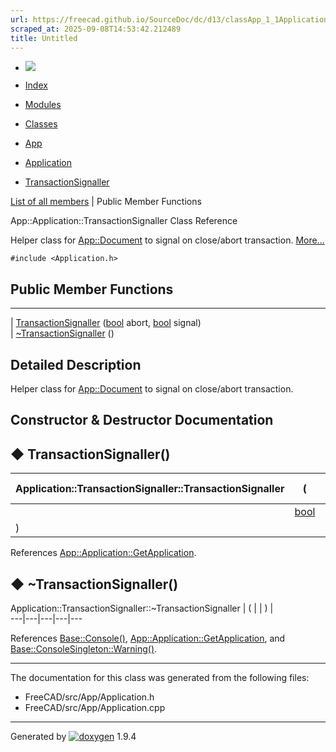 ```yaml
---
url: https://freecad.github.io/SourceDoc/dc/d13/classApp_1_1Application_1_1TransactionSignaller.html
scraped_at: 2025-09-08T14:53:42.212489
title: Untitled
---
```


  * [ ![](https://www.freecad.org/svg/logo-freecad.svg) ](https://freecadweb.org "FreeCAD")
  * [Index](../../index.html "Index")
  * [Modules](../../modules.html "Modules list")
  * [Classes](../../annotated.html "Annotated list")

  * [App](../../dd/dc2/namespaceApp.html)
  * [Application](../../da/dbf/classApp_1_1Application.html)
  * [TransactionSignaller](../../dc/d13/classApp_1_1Application_1_1TransactionSignaller.html)

[List of all members](../../db/ddf/classApp_1_1Application_1_1TransactionSignaller-members.html) | Public Member Functions

App::Application::TransactionSignaller Class Reference

Helper class for [App::Document](../../d8/d3e/classApp_1_1Document.html "The
document class.") to signal on close/abort transaction.
[More...](../../dc/d13/classApp_1_1Application_1_1TransactionSignaller.html#details)

`#include <Application.h>`

##  Public Member Functions  
  
---  
|
[TransactionSignaller](../../dc/d13/classApp_1_1Application_1_1TransactionSignaller.html#a76fdc61ffaddbe87d16b9c153ebd52b1)
([bool](../../d9/db9/classbool.html) abort,
[bool](../../d9/db9/classbool.html) signal)  
|
[~TransactionSignaller](../../dc/d13/classApp_1_1Application_1_1TransactionSignaller.html#a1f32327336057334e85f616aeb14ca7d)
()  
  
## Detailed Description

Helper class for [App::Document](../../d8/d3e/classApp_1_1Document.html "The
document class.") to signal on close/abort transaction.

## Constructor & Destructor Documentation

## ◆ TransactionSignaller()

Application::TransactionSignaller::TransactionSignaller  | ( | [bool](../../d9/db9/classbool.html) | _abort_ ,   
---|---|---|---  
|  | [bool](../../d9/db9/classbool.html) | _signal_  
| ) | |   
  
References
[App::Application::GetApplication](../../da/dbf/classApp_1_1Application.html#a3dddbb5ede4b34aaf7beca233a238dc9).

## ◆ ~TransactionSignaller()

Application::TransactionSignaller::~TransactionSignaller  | ( | | ) |   
---|---|---|---|---  
  
References
[Base::Console()](../../db/d07/namespaceBase.html#a968fb30e59145eaaa8b1da98680bd729),
[App::Application::GetApplication](../../da/dbf/classApp_1_1Application.html#a3dddbb5ede4b34aaf7beca233a238dc9),
and
[Base::ConsoleSingleton::Warning()](../../df/dca/classBase_1_1ConsoleSingleton.html#a844216fdc8593ce5b53b42c3f963e326).

* * *

The documentation for this class was generated from the following files:

  * FreeCAD/src/App/Application.h
  * FreeCAD/src/App/Application.cpp

* * *

Generated by
[![doxygen](../../doxygen.svg)](https://www.doxygen.org/index.html) 1.9.4

